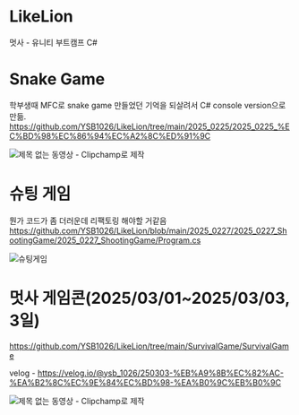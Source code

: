 # LikeLion
멋사 - 유니티 부트캠프 C#

# Snake Game
학부생때 MFC로 snake game 만들었던 기억을 되살려서 C# console version으로 만듦.
https://github.com/YSB1026/LikeLion/tree/main/2025_0225/2025_0225_%EC%BD%98%EC%86%94%EC%A2%8C%ED%91%9C


![제목 없는 동영상 - Clipchamp로 제작](https://github.com/user-attachments/assets/755776e4-1fd5-44d2-95dc-00b8b21fce4f)

# 슈팅 게임
뭔가 코드가 좀 더러운데 리팩토링 해야할 거같음
https://github.com/YSB1026/LikeLion/blob/main/2025_0227/2025_0227_ShootingGame/2025_0227_ShootingGame/Program.cs

![슈팅게임](https://github.com/user-attachments/assets/c5c299fa-ba26-4fc7-acd5-8c971eb45570)

# 멋사 게임콘(2025/03/01~2025/03/03, 3일)

https://github.com/YSB1026/LikeLion/tree/main/SurvivalGame/SurvivalGame

velog - https://velog.io/@ysb_1026/250303-%EB%A9%8B%EC%82%AC-%EA%B2%8C%EC%9E%84%EC%BD%98-%EA%B0%9C%EB%B0%9C

![제목 없는 동영상 - Clipchamp로 제작](https://github.com/user-attachments/assets/8e77382d-b005-4ef6-aeac-f0908ec36ad0)
